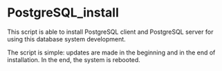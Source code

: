 # PostgreSQL_install

This script is able to install PostgreSQL client and PostgreSQL server for using 
this database system development.

The script is simple: updates are made in the beginning and in the end of 
installation. In the end, the system is rebooted.

